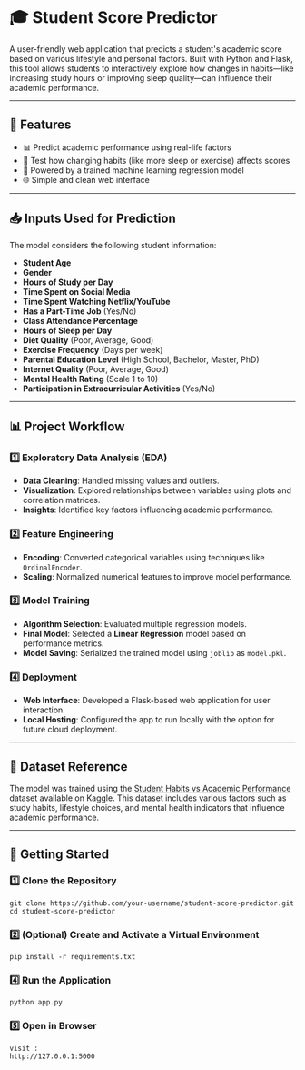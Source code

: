 # 🎓 Student Score Predictor

A user-friendly web application that predicts a student's academic score based on various lifestyle and personal factors. Built with Python and Flask, this tool allows students to interactively explore how changes in habits—like increasing study hours or improving sleep quality—can influence their academic performance.

---

## 🌟 Features

- 📊 Predict academic performance using real-life factors
- 🔁 Test how changing habits (like more sleep or exercise) affects scores
- 🧠 Powered by a trained machine learning regression model
- 🌐 Simple and clean web interface

---

## 📥 Inputs Used for Prediction

The model considers the following student information:

- **Student Age**
- **Gender**
- **Hours of Study per Day**
- **Time Spent on Social Media**
- **Time Spent Watching Netflix/YouTube**
- **Has a Part-Time Job** (Yes/No)
- **Class Attendance Percentage**
- **Hours of Sleep per Day**
- **Diet Quality** (Poor, Average, Good)
- **Exercise Frequency** (Days per week)
- **Parental Education Level** (High School, Bachelor, Master, PhD)
- **Internet Quality** (Poor, Average, Good)
- **Mental Health Rating** (Scale 1 to 10)
- **Participation in Extracurricular Activities** (Yes/No)

---

## 📊 Project Workflow

### 1️⃣ Exploratory Data Analysis (EDA)

- **Data Cleaning**: Handled missing values and outliers.
- **Visualization**: Explored relationships between variables using plots and correlation matrices.
- **Insights**: Identified key factors influencing academic performance.

### 2️⃣ Feature Engineering

- **Encoding**: Converted categorical variables using techniques like `OrdinalEncoder`.
- **Scaling**: Normalized numerical features to improve model performance.

### 3️⃣ Model Training

- **Algorithm Selection**: Evaluated multiple regression models.
- **Final Model**: Selected a **Linear Regression** model based on performance metrics.
- **Model Saving**: Serialized the trained model using `joblib` as `model.pkl`.

### 4️⃣ Deployment

- **Web Interface**: Developed a Flask-based web application for user interaction.
- **Local Hosting**: Configured the app to run locally with the option for future cloud deployment.

---

## 📂 Dataset Reference

The model was trained using the [Student Habits vs Academic Performance](https://www.kaggle.com/datasets/jayaantanaath/student-habits-vs-academic-performance) dataset available on Kaggle. This dataset includes various factors such as study habits, lifestyle choices, and mental health indicators that influence academic performance.

---

## 🚀 Getting Started

### 1️⃣ Clone the Repository
    git clone https://github.com/your-username/student-score-predictor.git
    cd student-score-predictor

### 2️⃣ (Optional) Create and Activate a Virtual Environment
    pip install -r requirements.txt
### 4️⃣ Run the Application
    python app.py
### 5️⃣ Open in Browser
    visit :
    http://127.0.0.1:5000
